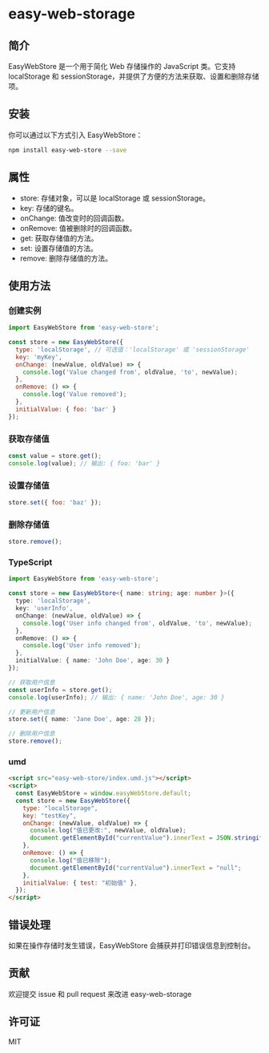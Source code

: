 # easy-web-storage

## 简介

EasyWebStore 是一个用于简化 Web 存储操作的 JavaScript 类。它支持 localStorage 和 sessionStorage，并提供了方便的方法来获取、设置和删除存储项。

## 安装

你可以通过以下方式引入 EasyWebStore：

```bash
npm install easy-web-store --save
```

## 属性

- store: 存储对象，可以是 localStorage 或 sessionStorage。
- key: 存储的键名。
- onChange: 值改变时的回调函数。
- onRemove: 值被删除时的回调函数。
- get: 获取存储值的方法。
- set: 设置存储值的方法。
- remove: 删除存储值的方法。

## 使用方法

### 创建实例

```javascript
import EasyWebStore from 'easy-web-store';

const store = new EasyWebStore({
  type: 'localStorage', // 可选值：'localStorage' 或 'sessionStorage'
  key: 'myKey',
  onChange: (newValue, oldValue) => {
    console.log('Value changed from', oldValue, 'to', newValue);
  },
  onRemove: () => {
    console.log('Value removed');
  },
  initialValue: { foo: 'bar' }
});
```

### 获取存储值

```javascript
const value = store.get();
console.log(value); // 输出: { foo: 'bar' }
```

### 设置存储值

```javascript
store.set({ foo: 'baz' });
```

### 删除存储值

```javascript
store.remove();
```

### TypeScript

```ts
import EasyWebStore from 'easy-web-store';

const store = new EasyWebStore<{ name: string; age: number }>({
  type: 'localStorage',
  key: 'userInfo',
  onChange: (newValue, oldValue) => {
    console.log('User info changed from', oldValue, 'to', newValue);
  },
  onRemove: () => {
    console.log('User info removed');
  },
  initialValue: { name: 'John Doe', age: 30 }
});

// 获取用户信息
const userInfo = store.get();
console.log(userInfo); // 输出: { name: 'John Doe', age: 30 }

// 更新用户信息
store.set({ name: 'Jane Doe', age: 28 });

// 删除用户信息
store.remove();
```

### umd

```html
<script src="easy-web-store/index.umd.js"></script>
<script>
  const EasyWebStore = window.easyWebStore.default;
  const store = new EasyWebStore({
    type: "localStorage",
    key: "testKey",
    onChange: (newValue, oldValue) => {
      console.log("值已更改:", newValue, oldValue);
      document.getElementById("currentValue").innerText = JSON.stringify(newValue);
    },
    onRemove: () => {
      console.log("值已移除");
      document.getElementById("currentValue").innerText = "null";
    },
    initialValue: { test: "初始值" },
  });
</script>
```

## 错误处理

如果在操作存储时发生错误，EasyWebStore 会捕获并打印错误信息到控制台。

## 贡献

欢迎提交 issue 和 pull request 来改进 easy-web-storage

## 许可证

MIT
